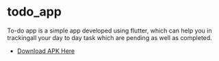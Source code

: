 # todo_app

To-do app is a simple app developed using flutter, which can help you in trackingall your day to day task which are pending as well as completed.


- [Download APK Here](https://www.google.com)
